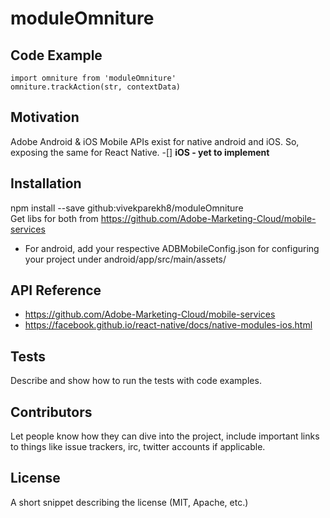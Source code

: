 # moduleOmniture

## Code Example

```import omniture from 'moduleOmniture'```<br />
```omniture.trackAction(str, contextData)```

## Motivation

Adobe Android & iOS Mobile APIs exist for native android and iOS. So, exposing the same for React Native.
-[] **iOS - yet to implement**
## Installation
npm install --save github:vivekparekh8/moduleOmniture <br />
Get libs for both from https://github.com/Adobe-Marketing-Cloud/mobile-services <br />
- For android, add your respective ADBMobileConfig.json for configuring your project under android/app/src/main/assets/

## API Reference
 - https://github.com/Adobe-Marketing-Cloud/mobile-services
 - https://facebook.github.io/react-native/docs/native-modules-ios.html

## Tests

Describe and show how to run the tests with code examples.

## Contributors

Let people know how they can dive into the project, include important links to things like issue trackers, irc, twitter accounts if applicable.

## License

A short snippet describing the license (MIT, Apache, etc.)
